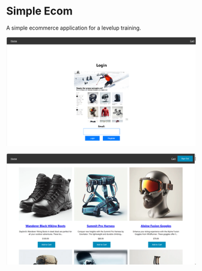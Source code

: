 # Simple Ecom
A simple ecommerce application for a levelup training.

![Loginpage](screenshot.png)

![Loggedinpage](screenshot-home.png)

